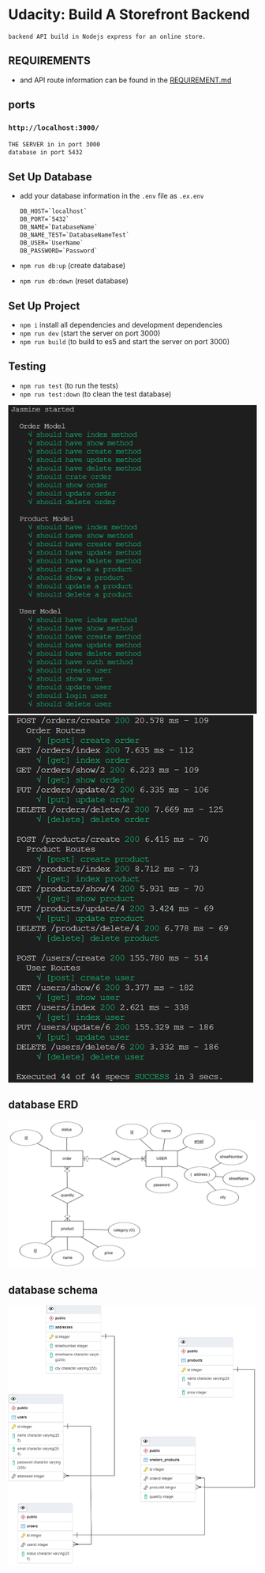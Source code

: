 # Udacity: Build A Storefront Backend

    backend API build in Nodejs express for an online store.

## REQUIREMENTS

- and API route information can be found in the [REQUIREMENT.md](REQUIREMENTS.md)

## ports

### `http://localhost:3000/`

    THE SERVER in in port 3000
    database in port 5432

## Set Up Database

- add your database information in the `.env` file as `.ex.env`

      DB_HOST=`localhost`
      DB_PORT=`5432`
      DB_NAME=`DatabaseName`
      DB_NAME_TEST=`DatabaseNameTest`
      DB_USER=`UserName`
      DB_PASSWORD=`Password`

- `npm run db:up` (create database)

- `npm run db:down` (reset database)

## Set Up Project

- `npm i` install all dependencies and development dependencies
- `npm run dev` (start the server on port 3000)
- `npm run build` (to build to es5 and start the server on port 3000)

## Testing

- `npm run test` (to run the tests)
- `npm run test:down` (to clean the test database)

!['test 1'](./docs/test.png)
!['test 2'](./docs/test0.png)

## database ERD

!['migrate database'](./docs/ERD.png)

## database schema

!['migrate database'](./docs/Schema.png)
